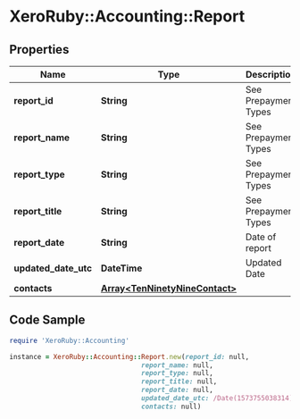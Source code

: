 # XeroRuby::Accounting::Report

## Properties

Name | Type | Description | Notes
------------ | ------------- | ------------- | -------------
**report_id** | **String** | See Prepayment Types | [optional] 
**report_name** | **String** | See Prepayment Types | [optional] 
**report_type** | **String** | See Prepayment Types | [optional] 
**report_title** | **String** | See Prepayment Types | [optional] 
**report_date** | **String** | Date of report | [optional] 
**updated_date_utc** | **DateTime** | Updated Date | [optional] 
**contacts** | [**Array&lt;TenNinetyNineContact&gt;**](TenNinetyNineContact.md) |  | [optional] 

## Code Sample

```ruby
require 'XeroRuby::Accounting'

instance = XeroRuby::Accounting::Report.new(report_id: null,
                                 report_name: null,
                                 report_type: null,
                                 report_title: null,
                                 report_date: null,
                                 updated_date_utc: /Date(1573755038314)/,
                                 contacts: null)
```


